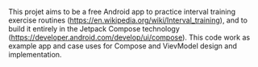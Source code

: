 This projet aims to be a free Android app to practice interval training exercise routines (https://en.wikipedia.org/wiki/Interval_training), and to build it entirely in the Jetpack Compose technology (https://developer.android.com/develop/ui/compose).
This code work as example app and case uses for Compose and VievModel design and implementation.
